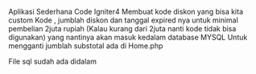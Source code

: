 Aplikasi Sederhana Code Igniter4 Membuat kode diskon yang bisa kita custom Kode , jumblah diskon dan tanggal expired nya untuk minimal pembelian 2juta rupiah (Kalau kurang dari 2juta nanti kode tidak bisa digunakan)
yang nantinya akan masuk kedalam database MYSQL
Untuk mengganti jumblah substotal ada di Home.php

File sql sudah ada didalam